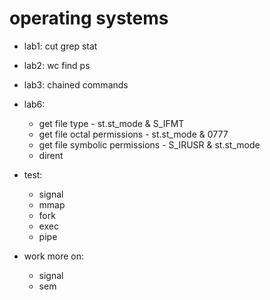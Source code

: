 # operating systems

- lab1: cut grep stat
- lab2: wc find ps
- lab3: chained commands
- lab6:

  - get file type - st.st_mode & S_IFMT
  - get file octal permissions - st.st_mode & 0777
  - get file symbolic permissions - S_IRUSR & st.st_mode
  - dirent

- test:

  - signal
  - mmap
  - fork
  - exec
  - pipe

- work more on:

  - signal
  - sem
